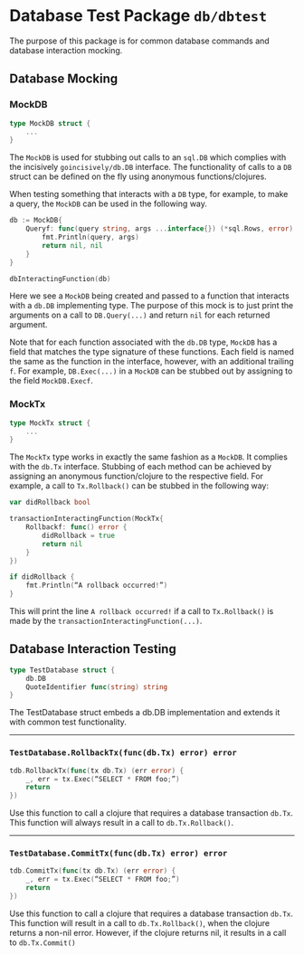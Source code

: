 Database Test Package `db/dbtest`
=================================

The purpose of this package is for common database commands and database interaction mocking.

## Database Mocking

### MockDB

```go
type MockDB struct {
    ...
}
```

The `MockDB` is used for stubbing out calls to an `sql.DB` which complies with the incisively `goincisively/db.DB` interface.
The functionality of calls to a `DB` struct can be defined on the fly using anonymous functions/clojures.

When testing something that interacts with a `DB` type, for example, to make a query, the `MockDB` can be used in the following way.
```go
db := MockDB{
    Queryf: func(query string, args ...interface{}) (*sql.Rows, error) {
        fmt.Println(query, args)
        return nil, nil
    }
}

dbInteractingFunction(db)
```

Here we see a `MockDB` being created and passed to a function that interacts with a `db.DB` implementing type.
The purpose of this mock is to just print the arguments on a call to `DB.Query(...)` and return `nil` for each returned argument.

Note that for each function associated with the `db.DB` type, `MockDB` has a field that matches the type signature of these functions. 
Each field is named the same as the function in the interface, however, with an additional trailing `f`.
For example, `DB.Exec(...)` in a `MockDB` can be stubbed out by assigning to the field `MockDB.Execf`.

### MockTx

```go
type MockTx struct {
    ...
}
```

The `MockTx` type works in exactly the same fashion as a `MockDB`. It complies with the `db.Tx` interface.
Stubbing of each method can be achieved by assigning an anonymous function/clojure to the respective field.
For example, a call to `Tx.Rollback()` can be stubbed in the following way:
```go
var didRollback bool

transactionInteractingFunction(MockTx{
    Rollbackf: func() error {
        didRollback = true
        return nil
    }
})

if didRollback {
    fmt.Println(“A rollback occurred!”)
}
```
This will print the line `A rollback occurred!` if a call to `Tx.Rollback()` is made by the `transactionInteractingFunction(...)`.

## Database Interaction Testing

```go
type TestDatabase struct {
    db.DB
    QuoteIdentifier func(string) string
}
```

The TestDatabase struct embeds a db.DB implementation and extends it with common test functionality.

---

### `TestDatabase.RollbackTx(func(db.Tx) error) error`

```go
tdb.RollbackTx(func(tx db.Tx) (err error) {
    _, err = tx.Exec(“SELECT * FROM foo;”)
    return
})
```

Use this function to call a clojure that requires a database transaction `db.Tx`.
This function will always result in a call to `db.Tx.Rollback()`.

---

### `TestDatabase.CommitTx(func(db.Tx) error) error`

```go
tdb.CommitTx(func(tx db.Tx) (err error) {
    _, err = tx.Exec(“SELECT * FROM foo;”)
    return
})
```

Use this function to call a clojure that requires a database transaction `db.Tx`.
This function will result in a call to `db.Tx.Rollback()`, when the clojure returns a
non-nil error. However, if the clojure returns nil, it results in a call to `db.Tx.Commit()`

